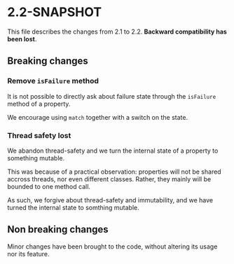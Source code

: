 # 2.2-SNAPSHOT

This file describes the changes from 2.1 to 2.2.
**Backward compatibility has been lost**.

## Breaking changes

### Remove `isFailure` method

It is not possible to directly ask about failure state through the
`isFailure` method of a property.

We encourage using `match` together with a switch on the state.

### Thread safety lost

We abandon thread-safety and we turn the internal state of a property
to something mutable.

This was because of a practical observation: properties will not be
shared accross threads, nor even different classes. Rather, they mainly
will be bounded to one method call.

As such, we forgive about thread-safety and immutability,
and we have turned the internal state to somthing mutable.

## Non breaking changes

Minor changes have been brought to the code, without altering
its usage nor its feature.
